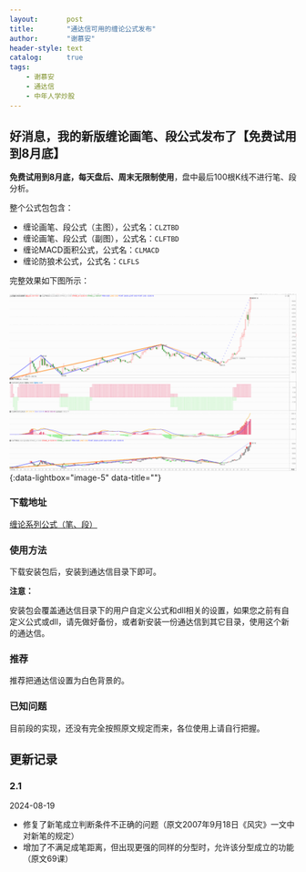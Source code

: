 ```yaml
---
layout:       post
title:        "通达信可用的缠论公式发布"
author:       "谢慕安"
header-style: text
catalog:      true
tags:
    - 谢慕安
    - 通达信
    - 中年人学炒股
---
```


## 好消息，我的新版缠论画笔、段公式发布了【免费试用到8月底】

**免费试用到8月底，每天盘后、周末无限制使用**，盘中最后100根K线不进行笔、段分析。



整个公式包包含：

- 缠论画笔、段公式（主图），公式名：`CLZTBD`
- 缠论画笔、段公式（副图），公式名：`CLFTBD`
- 缠论MACD面积公式，公式名：`CLMACD`
- 缠论防狼术公式，公式名：`CLFLS`


完整效果如下图所示：


[![](/img/in-post/20240818-4.png)](/img/in-post/20240818-4.png){:data-lightbox="image-5" data-title=""}



### 下载地址

[缠论系列公式（笔、段）](https://download.chzhshch.org/tdx-czsc-setup-2.1.exe)



### 使用方法

下载安装包后，安装到通达信目录下即可。



**注意：**

安装包会覆盖通达信目录下的用户自定义公式和dll相关的设置，如果您之前有自定义公式或dll，请先做好备份，或者新安装一份通达信到其它目录，使用这个新的通达信。



### 推荐

推荐把通达信设置为白色背景的。

### 已知问题

目前段的实现，还没有完全按照原文规定而来，各位使用上请自行把握。


## 更新记录

### 2.1
2024-08-19

- 修复了新笔成立判断条件不正确的问题（原文2007年9月18日《风灾》一文中对新笔的规定）
- 增加了不满足成笔距离，但出现更强的同样的分型时，允许该分型成立的功能（原文69课）

